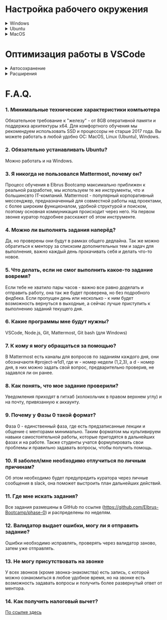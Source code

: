 # Настройка рабочего окружения

<details>
<summary>Windows</summary>

### Установка VS Code

1. Заходим на оф.сайт https://code.visualstudio.com/ и нажимаем кнопку Download for Windows

<div align="center">
    <img src="./assets/Рисунок1.png">
</div>

2.  Запускаем инсталятор и выбираем путь и параметры, дожидаемся конца установки

<div align="center">
    <img src="./assets/Рисунок2.png">
</div>

3. Запускаем VS Code (VS Code предложит установить языковой пакет, соглашаемся если нужно, перезапустится)

### Установка Node.js

1. Идем на официальный сайт https://nodejs.org/en/ и качаем LTS версию
2. Запускаем инсталятор
3. Устанавливаем не меняя параметры кроме пути установки
4. Перезапускаем VS Code, открываем терминал и проверяем версию командой node -v

<div align="center">
    <img src="./assets/Рисунок3.png">
</div>
Должно получиться так, только с номером вашей LTS версии.

### Установка git bash

1. Идем на оф.сайт https://git-scm.com/download/win и качаем Standalone Installer нужной разрядности
2. Запускаем инсталятор и следуем инструкциям на скриншотах
<div align="center">
    <img src="./assets/Рисунок4.png">
    <img src="./assets/Рисунок5.png">
    <img src="./assets/Рисунок6.png">
    <img src="./assets/Рисунок7.png">
    <img src="./assets/Рисунок8.png">
    <img src=./assets/Рисунок9.png">
    <img src="./assets/Рисунок10.png">
    <img src="./assets/Рисунок11.png">
    <img src="./assets/Рисунок12.png">
    <img src="./assets/Рисунок13.png">
    <img src="./assets/Рисунок14.png">
</div>

### Настройка Git bash

1. В любой папке, нажатием правой кнопки мыши, вызываем контекстное меню и 
выбираем пункт `Git Bash Here`
2. В открывшемся терминале необходимо ввести две команды
`$ git config --global user.name "Ваш никнейм на github"`
`$ git config --global user.email ВашEmailНаGithub@example.com`
3. Проверяем коммандой `git config --list`

### Генерация ключа  SSH

1. Открываем командную строку Windows
2. Вводим команду `ssh-keygen -t ed25519 -C "ваш_email@example.com"`
3. Приложение запросит место сохранения, предлагая по умолчанию, нажимаем Enter
`C:\users\имя_пользователя\.ssh\id_rsa`
4. Далее вам будет предложено ввести кодовую фразу. Нажмите клавишу Enter, чтобы пропустить
5. Подтверждение кодовой фразы так-же пропускаем
6. После генерации идем по пути `C:\users\имя_пользователя\.ssh\` и открываем файл `id_rsa.pub` любым текстовым редактором и копируем содержимое.
7. Идем в настройки аккаунта на GitHub

<div align="center">
    <img src="./assets/Рисунок15.png" width="200">
</div>

8. Нажимаем кнопку New SSH Key и в открывшемся окне вставляем содержимое из файла `id_rsa.pub` и вводим название ключа

<div align="center">
    <img src="./assets/Рисунок16.png">
</div>

### Итог
На этом установка необходимого ПО завершена.
Необходимо переходить к инструкциям по настройке VS Code и использование GitHub
</details>

<details>
<summary>Ubuntu</summary>

### Установка VS Code
<details>
<summary>Через пакет</summary>
<br/>

- Переходим на сайт code.visualstudio.com, секция Download. Нажимаем и скачиваем себе на ПК.
- Устанавливаем
</details>

<details>
<summary>Через терминал</summary>

1. Заходим на оф.сайт https://code.visualstudio.com/docs/setup/setup-overview и выбираем Linux. По инструкции вводим следующие команды в терминал для Убунту

`sudo apt-get install wget gpg`\
`wget -qO- https://packages.microsoft.com/keys/microsoft.asc | gpg --dearmor > packages.microsoft.gpg`\
`sudo install -D -o root -g root -m 644 packages.microsoft.gpg /etc/apt/keyrings/packages.microsoft.gpg`\
`sudo sh -c 'echo "deb [arch=amd64,arm64,armhf signed-by=/etc/apt/keyrings/packages.microsoft.gpg] https://packages.microsoft.com/repos/code stable main" > /etc/apt/sources.list.d/vscode.list'`\
`rm -f packages.microsoft.gpg`\
`sudo apt install apt-transport-https`\
`sudo apt update`\
`sudo apt install code`
</details>

### Установка Node.js

- Ввести в терминал `sudo apt update`
- `sudo apt install nodejs`
-  Проверить можно командой `node -v`или `nodejs -v`. Должен показаться номер вашей версии Node.js

### Установка Git

- Ввести в терминал
`sudo apt update`\
Возможно, вас попросят ввести пароль. Введите пароль. <strong>Внимание:</strong> его не будет видно в терминале, это нормально.

`sudo apt upgrade`\
`sudo apt install git`

- Можно проверить, что у вас установился `git`, введя в терминале `git`. Должен открыться список команд.

### Настройка Git

1. В терминале необходимо ввести две команды
`git config --global user.name "Ваш никнейм на github"`
`git config --global user.email ВашEmailНаGithub@example.com`
2. Проверяем коммандой `git config --list`

### Генерация ключа  SSH

1. Открываем терминал
2. Вводим команду `ssh-keygen -t ed25519 -C "ваш_email@example.com"`
3. Приложение запросит место сохранения, предлагая по умолчанию, нажимаем `Enter`
4. Далее вам будет предложено ввести кодовую фразу. Нажмите клавишу `Enter`, чтобы пропустить
5. Подтверждение кодовой фразы также пропускаем
6. После генерации идем по пути из 3го пункта и открываем файл `id_ed25519.pub` любым текстовым редактором и копируем содержимое.
7. Идем в настройки аккаунта на GitHub

<div align="center">
    <img src="./assets/Рисунок15.png" width="200">
</div>

8. Нажимаем кнопку New SSH Key и в открывшемся окне вставляем содержимое из файла `id_ed25519.pub` и вводим название ключа

<div align="center">
    <img src="./assets/Рисунок16.png">
</div>

### Итог

На этом установка необходимого ПО завершена.
Необходимо переходить к инструкциям по настройке VS Code и использование GitHub
</details>

<details>
<summary>MacOS</summary>

### Установка VS Code

1. Заходим на оф.сайт https://code.visualstudio.com/docs/setup/setup-overview и выбираем macOS. По инструкции открываем первую ссылку и скачиваем пакет в виде архива.
2. Нам необходимо распаковать архив и перетащить `Visual Studio Code.app` в папку `Applications`.
3. Добавим Visual Studio Code в `Dock`, выбрав в `Options` `«Keep in Dock»`

### Установка Git

- Если у вас нет пакетного менеджера Brew, необходимо сначала установить его. Переходит на оф. сайт и https://brew.sh/ и копируем команду оттуда
`/bin/bash -c "$(curl -fsSL https://raw.githubusercontent.com/Homebrew/install/HEAD/install.sh)"`. Brew попросит ввести еще 2 команды: `echo 'eval $(/opt/homebrew/bin/brew shellenv)'  >> /Users/ИМЯ ТВОЕГО ПОЛЬЗОВАТЕЛЯ НА МАКЕ/.zprofile`. Следующим вводим команду`eval $(/opt/homebrew/bin/brew shellenv)`. Готово! 
- Затем вводим в терминал `brew install git`
- Можно проверить, что у вас установился `git`, введя в терминале `git`. Должен открыться список команд.

### Установка Node.js

- Ввести в терминал `brew update`
- `brew install node`
-  Проверить можно командой `node -v. Должен показаться номер вашей версии Node.js

### Настройка Git

1. В терминале необходимо ввести две команды
`git config --global user.name "Ваш никнейм на github"`
`git config --global user.email ВашEmailНаGithub@example.com`
2. Проверяем коммандой `git config --list`

### Генерация ключа  SSH

1. Открываем терминал
2. Вводим команду `ssh-keygen -t ed25519 -C "ваш_email@example.com"`
3. Приложение запросит место сохранения, предлагая по умолчанию, нажимаем `Enter`
4. Далее вам будет предложено ввести кодовую фразу. Нажмите клавишу `Enter`, чтобы пропустить
5. Подтверждение кодовой фразы также пропускаем
6. После генерации идем по пути из 3го пункта и открываем его по команде `cat ~/.ssh/id_ed25519.pub` и копируем всё содержимое.
7. Идем в настройки аккаунта на GitHub

<div align="center">
    <img src="./assets/Рисунок15.png" width="200">
</div>

8. Нажимаем кнопку New SSH Key и в открывшемся окне вставляем содержимое из файла `id_ed25519.pub` и вводим название ключа

<div align="center">
    <img src="./assets/Рисунок16.png">
</div>

### Итог

На этом установка необходимого ПО завершена.
Необходимо переходить к инструкциям по настройке VS Code и использование GitHub
</details>

# Оптимизация работы в VSCode

<details>
<summary>Автосохранение</summary>
Настройте в VSCode автоматическое сохранение файла при редактировании.

<div align="center">
    <img src="./assets/auto-save.jpg">
</div>

</details>

<details>
<summary>Расширения</summary>

### Live Server
> Расширение позволяет автоматически перезагружать страницу после внесения изменений в js, css, html-код. Это упрощает отладку отдельных HTML-страниц со скриптами.

После установки в правом нижнем углу появится кнопка `Go Live`. Достаточно открыть в VSCode html документ, нажать на кнопку `Go Live` и спустя несколько секунд html автоматически откроется в вашем браузере по умолчанию.

### Code Runner
> Расширение позволяет запускать js код внутри VSCode.

После установки в правом верхнем углу появится кнопка в виде треугольника (см. скрин). Внимание: DOM не будет запускаться внутри VSCode, он работает только в браузере.
<div align="center">
    <img src="./assets/code-runner-work.jpg">
</div>

### Prettier
> Пакет для автоматического форматирования кода, который поддерживает JavaScript, TypeScript, CSS и множество других языков программирования.

После установки вам потребуется настроить конфигурацию. Для этого 
- используйте сочетание клавиш `Ctrl + P` или `Command + Shift + P`
- в появившемся окне введите `>format` и выберите `Format Document`
- в первый раз вам будет предложено выбрать приложения для форматирования. Выберите `Prettier`
- в следующий раз можете запускать форматирование по сочатанию клавиш, которое написано рядом с `Format Document`

<div align="center">
    <img src="./assets/format-config.jpg">
</div>
</details>

# F.A.Q.
### 1. Минимальные технические характеристики компьютера
                                         
Обязательное требование к "железу" - от 8GB оперативной памяти и поддержка архитектуры x64. Для комфортного обучения мы рекомендуем использовать SSD и процессоры не старше 2017 года. Вы можете работать в любой удобно ОС: MacOS, Linux (Ubuntu), Windows.
                                  
### 2. Обязательно устанавливать Ubuntu?

Можно работать и на Windows.
### 3. Я никогда не пользовался Mattermost, почему он?

Процесс обучения в Elbrus Bootcamp максимально приближен к реальной разработке, мы используем те же инструменты, что и большинсвто IT-компаний. Mattermost - популярный корпоративный мессенджер, предназначенный для совместной работы над проектами, с более широким функционалом, удобной структурой и поиском, поэтому основная коммуникация происходит через него. На первом звонке куратор подробнее расскажет об этом инструменте.
                                         
### 4. Можно ли выполнять задания наперёд?

Да, но проверены они будут в рамках общего дедлайна. Так же можно обратиться к ментору за спискоим дополнительных тем и задач для выполнения, важно каждый день прокачивать себя и делать что-то новое. 

### 5. Что делать, если не смог выполнить какое-то задание вовремя?

Если тебе не хватило пары часов - важно все равно доделать и отправить работу, она так же будет проверена, но без подробного фидбека. Если пропущен день или несколько - к ним будет возможность вернуться в выходные, а сейчас лучше приступить к выполнению заданий текущего дня.

### 6. Какие программы мне будут нужны?
                                         
VSCode, Node.js, Git, Mattermost, Git bash (для Windows)
                                         
### 7. К кому я могу обращаться за помощью?
                                         
В Mattermost есть каналы для вопросов по заданиям каждого дня, они обозначаютя #project-w1d1, где w - номер недели (1,2,3), а d - номер дня, в них можно задать свой вопрос, предварительно проверив, не задавлся ли он ранее.
                                         
### 8. Как понять, что мое задание проверили?
                                         
Уведомления приходят в гитхаб (колокольчик в правом верхнем углу) и на почту, привязанную к аккаунту. 
                                         
### 9. Почему у Фазы 0 такой формат?
                                         
Фаза 0 - единственный фаза, где есть предзаписанные лекции и общение с менторами минимально. Таким форматом мы культивируем навыки самостоятельной работы, которые пригодятся в дальнейших фазах и на работе. Также студенты учатся формулировать свои проблемы и правильно задавать вопросы, чтобы получить помощь. 
                                         
### 10. Я заболел/мне необходимо отлучиться по личным причинам?
                                         
Об этом необходимо будет предупредить куратора через личные сообщения в slack, она поможет выстроить план дальнейших действий.
                                         
### 11. Где мне искать задания?
                                         
Все задания размешены в GitHub по ссылке (https://github.com/Elbrus-Bootcamp/phase-0) и распределены по неделям. 
                                         
### 12. Валидатор выдает ошибки, могу ли я отправить задание?
                                         
Ошибки необходимо исправлять, проверять через валидатор заново, затем уже отправлять.
                                         
### 13. Не могу присутствовать на звонке
                                         
У всех звонков (кроме звонка-знакомства) есть запись, с которой можно ознакомиться в любое удобное время, но на звонке есть возможность задавать вопросы и получить более развернутый ответ от ментора.
                                         
### 14. Как получить налоговый вычет?
                                         
[По ссылке здесь](https://archive.sendpul.se/v/45uoj/9zt4a/)

